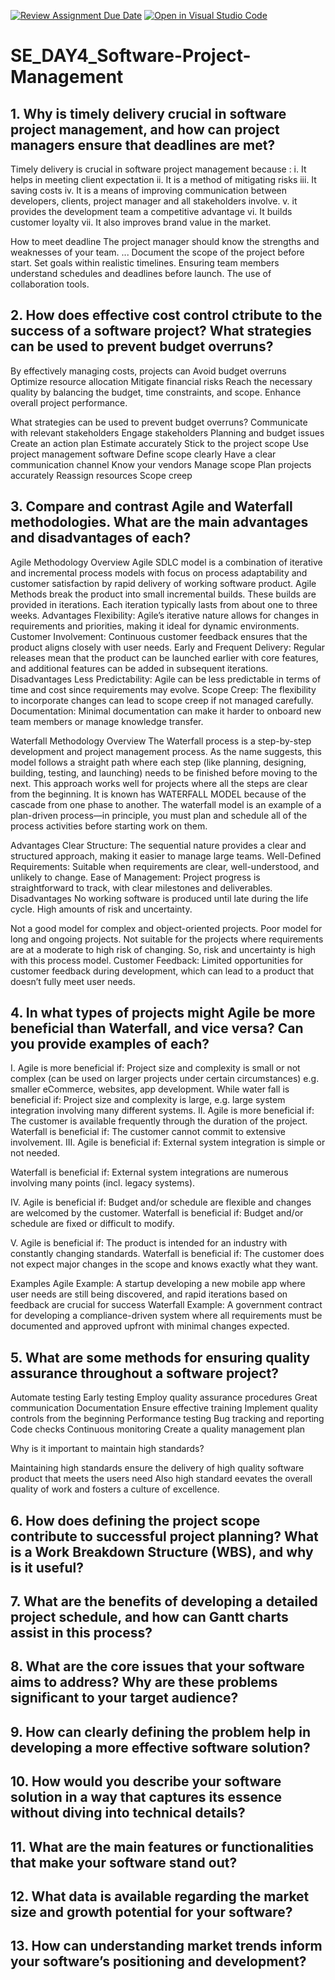 [![Review Assignment Due Date](https://classroom.github.com/assets/deadline-readme-button-22041afd0340ce965d47ae6ef1cefeee28c7c493a6346c4f15d667ab976d596c.svg)](https://classroom.github.com/a/9pw6JKcu)
[![Open in Visual Studio Code](https://classroom.github.com/assets/open-in-vscode-2e0aaae1b6195c2367325f4f02e2d04e9abb55f0b24a779b69b11b9e10269abc.svg)](https://classroom.github.com/online_ide?assignment_repo_id=15940129&assignment_repo_type=AssignmentRepo)

# SE_DAY4_Software-Project-Management
## 1. Why is timely delivery crucial in software project management, and how can project managers ensure that deadlines are met?
Timely delivery is crucial in software project management because :
i. It helps in meeting client expectation
ii. It is a method of mitigating risks
iii. It saving costs
iv. It is a means of improving communication between developers, clients, project manager and all stakeholders involve.
v. it provides the development team a competitive advantage
vi. It builds customer loyalty
vii. It also improves brand value in the market. 

 How to meet deadline 
 The project manager should know the strengths and weaknesses of your team. ...
Document the scope of the project before  start.
Set goals within realistic timelines. 
Ensuring team members understand schedules and deadlines before launch. 
The use of collaboration tools.

## 2. How does effective cost control ctribute to the success of a software project? What strategies can be used to prevent budget overruns?
By effectively managing costs, projects can 
Avoid budget overruns
Optimize resource allocation
Mitigate financial risks
Reach the necessary quality by balancing the budget, time constraints, and scope.
Enhance overall project performance. 

 What strategies can be used to prevent budget overruns?
Communicate with relevant stakeholders
Engage stakeholders
Planning and budget issues
Create an action plan
Estimate accurately
Stick to the project scope
Use project management software
Define scope clearly
Have a clear communication channel
Know your vendors
Manage scope
Plan projects accurately
Reassign resources
Scope creep


## 3. Compare and contrast Agile and Waterfall methodologies. What are the main advantages and disadvantages of each?
Agile Methodology
Overview
Agile SDLC model is a combination of iterative and incremental process models with focus on process adaptability and customer satisfaction by rapid delivery of working software product. Agile Methods break the product into small incremental builds. These builds are provided in iterations. Each iteration typically lasts from about one to three weeks.
Advantages
Flexibility: Agile’s iterative nature allows for changes in requirements and priorities, making it ideal for dynamic environments.
Customer Involvement: Continuous customer feedback ensures that the product aligns closely with user needs.
Early and Frequent Delivery: Regular releases mean that the product can be launched earlier with core features, and additional features can be added in subsequent iterations.
Disadvantages
Less Predictability: Agile can be less predictable in terms of time and cost since requirements may evolve.
Scope Creep: The flexibility to incorporate changes can lead to scope creep if not managed carefully.
Documentation: Minimal documentation can make it harder to onboard new team members or manage knowledge transfer.

Waterfall Methodology
Overview
The Waterfall process is a step-by-step development and project management process. As the name suggests, this model follows a straight path where each step (like planning, designing, building, testing, and launching) needs to be finished before moving to the next. This approach works well for projects where all the steps are clear from the beginning.
It is known has WATERFALL MODEL because of the cascade from one phase to another.
The waterfall model is an example of a plan-driven process—in principle, you must plan and schedule all of the process activities before starting work on them.

Advantages
Clear Structure: The sequential nature provides a clear and structured approach, making it easier to manage large teams.
Well-Defined Requirements: Suitable when requirements are clear, well-understood, and unlikely to change.
Ease of Management: Project progress is straightforward to track, with clear milestones and deliverables.
Disadvantages
No working software is produced until late during the life cycle.
High amounts of risk and uncertainty.

Not a good model for complex and object-oriented projects.
Poor model for long and ongoing projects.
Not suitable for the projects where requirements are at a moderate to high risk of changing. So, risk and uncertainty is high with this process model.
Customer Feedback: Limited opportunities for customer feedback during development, which can lead to a product that doesn’t fully meet user needs.


## 4. In what types of projects might Agile be more beneficial than Waterfall, and vice versa? Can you provide examples of each?
I.
Agile is more beneficial if: Project size and complexity is small or not complex (can be used on larger projects under certain circumstances) e.g. smaller eCommerce, websites, app development.
While water fall is beneficial if: Project size and complexity is large, e.g. large system integration involving many different systems.
II.
Agile is more beneficial if:  The customer is available frequently through the duration of the project.
Waterfall is beneficial if:  The customer cannot commit to extensive involvement.
III.
Agile is beneficial if:  External system integration is simple or not needed.

Waterfall is beneficial if: External system integrations are numerous involving many points (incl. legacy systems).

IV.
Agile is beneficial if: Budget and/or schedule are flexible and changes are welcomed by the customer.
Waterfall is beneficial if: Budget and/or schedule are fixed or difficult to modify.

V.
Agile is beneficial if: The product is intended for an industry with constantly changing standards.
Waterfall is beneficial if: The customer does not expect major changes in the scope and knows exactly what they want.

Examples
Agile Example: A startup developing a new mobile app where user needs are still being discovered, and rapid iterations based on feedback are crucial for success
Waterfall Example: A government contract for developing a compliance-driven system where all requirements must be documented and approved upfront with minimal changes expected.

## 5. What are some methods for ensuring quality assurance throughout a software project?
Automate testing
Early testing
Employ quality assurance procedures
Great communication
Documentation
Ensure effective training
Implement quality controls from the beginning
Performance testing
Bug tracking and reporting
Code checks
Continuous monitoring
Create a quality management plan


Why is it important to maintain high standards?

Maintaining high standards ensure the delivery of high quality software product that meets the users need 
Also high standard eevates the overall quality of work and fosters a culture of excellence.


## 6. How does defining the project scope contribute to successful project planning? What is a Work Breakdown Structure (WBS), and why is it useful?
## 7. What are the benefits of developing a detailed project schedule, and how can Gantt charts assist in this process?
## 8. What are the core issues that your software aims to address? Why are these problems significant to your target audience?
## 9. How can clearly defining the problem help in developing a more effective software solution?
## 10. How would you describe your software solution in a way that captures its essence without diving into technical details?
## 11. What are the main features or functionalities that make your software stand out?
## 12. What data is available regarding the market size and growth potential for your software?
## 13. How can understanding market trends inform your software’s positioning and development?
